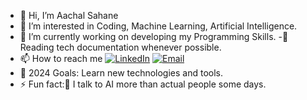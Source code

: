 - 👋 Hi, I’m Aachal Sahane
- 👀 I’m interested in Coding, Machine Learning, Artificial Intelligence.
- 🌱 I’m currently working on developing my Programming Skills.
-📰 Reading tech documentation whenever possible.
- 📫 How to reach me [![LinkedIn](https://img.shields.io/badge/LinkedIn-blue?style=for-the-badge&logo=linkedin)](https://www.linkedin.com/in/aachal-sahane-672329341/) [![Email](https://img.shields.io/badge/Email-D14836?style=for-the-badge&logo=gmail&logoColor=white)](mailto:aachalsahane@gmail.com)
- 🥅 2024 Goals: Learn new technologies and tools.
- ⚡ Fun fact:🤖 I talk to AI more than actual people some days.
<!---
aachalsahane20/aachalsahane20 is a ✨ special ✨ repository because its `README.md` (this file) appears on your GitHub profile.
You can click the Preview link to take a look at your changes.
--->
